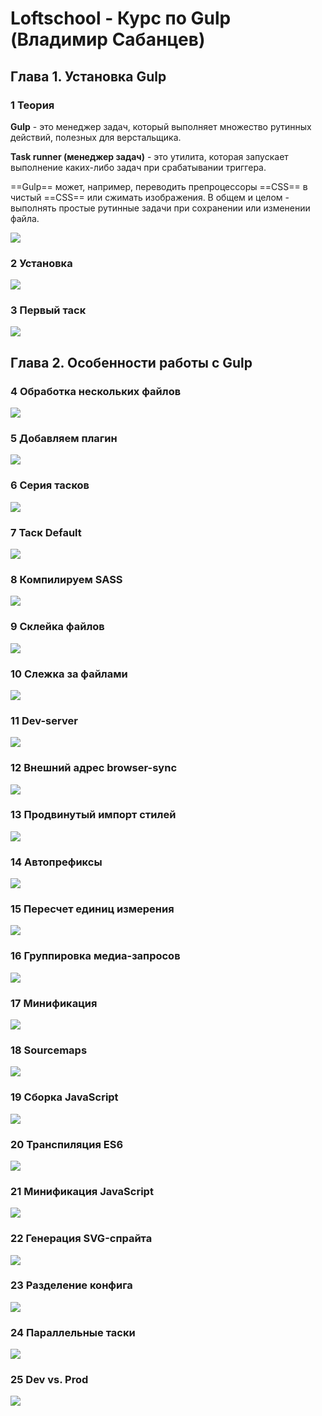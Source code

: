 # Loftschool - Курс по Gulp (Владимир Сабанцев)

## Глава 1. Установка Gulp

### 1 Теория 

**Gulp** - это менеджер задач, который выполняет множество рутинных действий, полезных для верстальщика.

**Task runner (менеджер задач)** - это утилита, которая запускает выполнение каких-либо задач при срабатывании триггера.

==Gulp== может, например, переводить препроцессоры ==CSS== в чистый ==CSS== или сжимать изображения. В общем и целом - выполнять простые рутинные задачи при сохранении или изменении файла.

![](_png/5c8310c9cec20b403d13e62a5fa333e7.jpg)

### 2 Установка 

![](_png/4631a9f732e03e122bfddddaa4adcbe2.jpg)

### 3 Первый таск

![](_png/64eb42d20175782b7ee8d26ee95cbaed.jpg)




## **Глава 2. Особенности работы с Gulp**

### 4 Обработка нескольких файлов

![](_png/9d1715a7dfce50fe044ff9dcbfd406f4.jpg)

### 5 Добавляем плагин

![](_png/a440a037fcf80635d2859cb9ca6e8f7a.jpg)

### 6 Серия тасков

![](_png/1b1115105bfb276fe129c2f22d56aa5b.jpg)

### 7 Таск Default

![](_png/5dcadecaeb892fcfcbaa6ebac39c4e84.jpg)

### 8 Компилируем SASS

![](_png/5390cb4178709fde8915db0f9454da5c.jpg)

### 9 Склейка файлов

![](_png/3f582e8359a94d87be15b1be296c60bd.jpg)

### 10 Слежка за файлами

![](_png/a241ac4e5363d3f50a345958ada5f755.jpg)

### 11 Dev-server

![](_png/fcbc9947a5098bf429c4b22d601c56c8.jpg)

### 12 Внешний адрес browser-sync

![](_png/b910146429d9f431e7e00d8a44ef835c.jpg)

### 13 Продвинутый импорт стилей

![](_png/c850d318c443ae46829e31d9e63738f2.jpg)

### 14 Автопрефиксы

![](_png/2d8be8c934d7cb6009caa8ec3c1a0337.jpg)

### 15 Пересчет единиц измерения

![](_png/f275899dc662d2d387381136d944703a.jpg)

### 16 Группировка медиа-запросов

![](_png/acb6e5b196fa5c3735356f82165c8b85.jpg)

### 17 Минификация

![](_png/5dce21e5eb89d5b6a945c1c9d2e6efe9.jpg)

### 18 Sourcemaps

![](_png/78898768b46bce644307baf279197a3b.jpg)

### 19 Сборка JavaScript

![](_png/9cd9d8c50272223629ae36f64d23980e.jpg)

### 20 Транспиляция ES6

![](_png/fad1180cf40474405b7778e015d3db9a.jpg)

### 21 Минификация JavaScript

![](_png/28b733b5eb5b42765f581d1ee84dc7c4.jpg)

### 22 Генерация SVG-спрайта

![](_png/82cd8fda115fc123dcaff8fe50f8c1e1.jpg)

### 23 Разделение конфига

![](_png/8b55fb72ab405d797e48d23f539d5e6d.jpg)

### 24 Параллельные таски

![](_png/b0f1ef48c286b8735a53e9c5ab238b19.jpg)

### 25 Dev vs. Prod

![](_png/a4e4cc0653cf21ebaa7b61ff55b48289.jpg)

